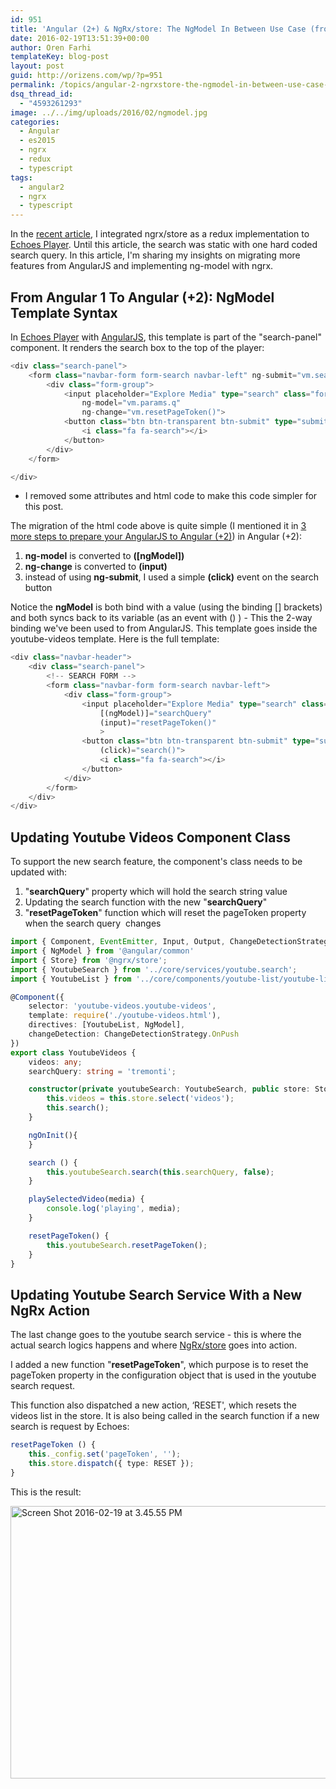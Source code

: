```yaml
---
id: 951
title: 'Angular (2+) & NgRx/store: The NgModel In Between Use Case (from Angular 1)'
date: 2016-02-19T13:51:39+00:00
author: Oren Farhi 
templateKey: blog-post
layout: post
guid: http://orizens.com/wp/?p=951
permalink: /topics/angular-2-ngrxstore-the-ngmodel-in-between-use-case-from-angular-1/
dsq_thread_id:
  - "4593261293"
image: ../../img/uploads/2016/02/ngmodel.jpg
categories:
  - Angular
  - es2015
  - ngrx
  - redux
  - typescript
tags:
  - angular2
  - ngrx
  - typescript
---
```

In the <a href="http://orizens.com/wp/topics/adding-redux-with-ngrxstore-to-angular-2-part-1/" target="_blank">recent article</a>, I integrated ngrx/store as a redux implementation to <a href="http://github.com/orizens/echoes-ng2" target="_blank">Echoes Player</a>. Until this article, the search was static with one hard coded search query. In this article, I'm sharing my insights on migrating more features from AngularJS and implementing ng-model with ngrx.<!--more-->

## From Angular 1 To Angular (+2): NgModel Template Syntax

In <a href="http://echotu.be" target="_blank">Echoes Player</a> with <a href="http://github.com/orizens/echoes" target="_blank">AngularJS</a>, this template is part of the "search-panel" component. It renders the search box to the top of the player:

```typescript
<div class="search-panel">
	<form class="navbar-form form-search navbar-left" ng-submit="vm.search()">
		<div class="form-group">
			<input placeholder="Explore Media" type="search" class="form-control" autocomplete="off"
				ng-model="vm.params.q"
				ng-change="vm.resetPageToken()">
			<button class="btn btn-transparent btn-submit" type="submit" title="search with echoes">
				<i class="fa fa-search"></i>
			</button>
		</div>
	</form>

</div>
```

* I removed some attributes and html code to make this code simpler for this post.

The migration of the html code above is quite simple (I mentioned it in <a href="http://orizens.com/wp/topics/3-more-steps-to-prepare-your-angular-1-code-to-angular-2/" target="_blank">3 more steps to prepare your AngularJS to Angular (+2)</a>) in Angular (+2):

  1. **ng-model** is converted to **([ngModel])**
  2. **ng-change** is converted to **(input)**
  3. instead of using **ng-submit**, I used a simple **(click)** event on the search button

Notice the **ngModel** is both bind with a value (using the binding [] brackets) and both syncs back to its variable (as an event with () ) - This the 2-way binding we've been used to from AngularJS. This template goes inside the youtube-videos template. Here is the full template:

```typescript
<div class="navbar-header">
	<div class="search-panel">
		<!-- SEARCH FORM -->
		<form class="navbar-form form-search navbar-left">
			<div class="form-group">
				<input placeholder="Explore Media" type="search" class="form-control" autocomplete="off"
					[(ngModel)]="searchQuery"
					(input)="resetPageToken()"
					>
				<button class="btn btn-transparent btn-submit" type="submit" title="search with echoes"
					(click)="search()">
					<i class="fa fa-search"></i>
				</button>
			</div>
		</form>
	</div>
</div>
```

## Updating Youtube Videos Component Class

To support the new search feature, the component's class needs to be updated with:

  1. "**searchQuery**" property which will hold the search string value
  2. Updating the search function with the new "**searchQuery**"
  3. "**resetPageToken**" function which will reset the pageToken property when the search query  changes

```typescript
import { Component, EventEmitter, Input, Output, ChangeDetectionStrategy } from '@angular/core';
import { NgModel } from '@angular/common'
import { Store} from '@ngrx/store';
import { YoutubeSearch } from '../core/services/youtube.search';
import { YoutubeList } from '../core/components/youtube-list/youtube-list';

@Component({
	selector: 'youtube-videos.youtube-videos',
	template: require('./youtube-videos.html'),
	directives: [YoutubeList, NgModel],
	changeDetection: ChangeDetectionStrategy.OnPush
})
export class YoutubeVideos {
	videos: any;
	searchQuery: string = 'tremonti';

	constructor(private youtubeSearch: YoutubeSearch, public store: Store<any>) {
		this.videos = this.store.select('videos');
		this.search();
	}

	ngOnInit(){
	}

	search () {
		this.youtubeSearch.search(this.searchQuery, false);
	}

	playSelectedVideo(media) {
		console.log('playing', media);
	}

	resetPageToken() {
		this.youtubeSearch.resetPageToken();
	}
}
```

## Updating Youtube Search Service With a New NgRx Action

The last change goes to the youtube search service - this is where the actual search logics happens and where <a href="https://github.com/ngrx/store" target="_blank">NgRx/store</a> goes into action.

I added a new function "**resetPageToken**", which purpose is to reset the pageToken property in the configuration object that is used in the youtube search request.

This function also dispatched a new action, &#8216;RESET', which resets the videos list in the store. It is also being called in the search function if a new search is request by Echoes:

```typescript
resetPageToken () {
	this._config.set('pageToken', '');
	this.store.dispatch({ type: RESET });
}
```

This is the result:

<img class="alignleft size-large wp-image-952" src=".../../img/uploads/2016/02/Screen-Shot-2016-02-19-at-3.45.55-PM-1024x640.png" alt="Screen Shot 2016-02-19 at 3.45.55 PM" width="697" height="436" srcset=".../../img/uploads/2016/02/Screen-Shot-2016-02-19-at-3.45.55-PM-1024x640.png 1024w, .../../img/uploads/2016/02/Screen-Shot-2016-02-19-at-3.45.55-PM-300x188.png 300w, .../../img/uploads/2016/02/Screen-Shot-2016-02-19-at-3.45.55-PM-768x480.png 768w" sizes="(max-width: 697px) 100vw, 697px" />

&nbsp;